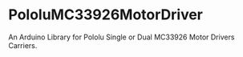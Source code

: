 PololuMC33926MotorDriver
========================

An Arduino Library for Pololu Single or Dual MC33926 Motor Drivers Carriers.
